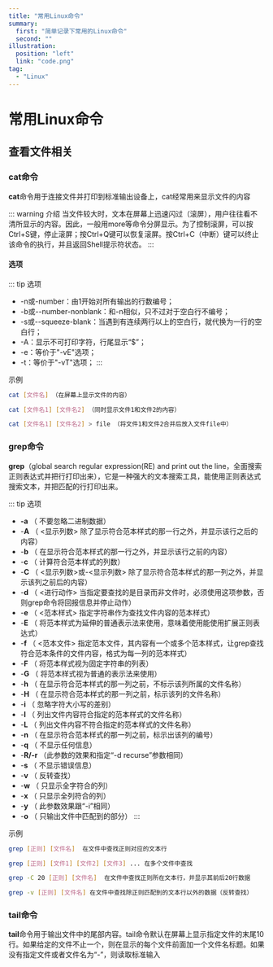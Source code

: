 ```yaml
---
title: "常用Linux命令"
summary: 
  first: "简单记录下常用的Linux命令"
  second: ""
illustration: 
  position: "left"
  link: "code.png"
tag: 
  - "Linux"
---
```

# 常用Linux命令

## 查看文件相关

### cat命令

**cat**命令用于连接文件并打印到标准输出设备上，cat经常用来显示文件的内容


::: warning 介绍
当文件较大时，文本在屏幕上迅速闪过（滚屏），用户往往看不清所显示的内容。因此，一般用more等命令分屏显示。为了控制滚屏，可以按Ctrl+S键，停止滚屏；按Ctrl+Q键可以恢复滚屏。按Ctrl+C（中断）键可以终止该命令的执行，并且返回Shell提示符状态。
:::

#### 选项

::: tip 选项
* -n或-number：由1开始对所有输出的行数编号；
* -b或--number-nonblank：和-n相似，只不过对于空白行不编号；
* -s或--squeeze-blank：当遇到有连续两行以上的空白行，就代换为一行的空白行；
* -A：显示不可打印字符，行尾显示“$”；
* -e：等价于"-vE"选项；
* -t：等价于"-vT"选项；
:::

示例

``` sh
cat [文件名] （在屏幕上显示文件的内容）

cat [文件名1] [文件名2] （同时显示文件1和文件2的内容）

cat [文件名1] [文件名2] > file （将文件1和文件2合并后放入文件file中）
```

### grep命令

**grep**（global search regular expression(RE) and print out the line，全面搜索正则表达式并把行打印出来），它是一种强大的文本搜索工具，能使用正则表达式搜索文本，并把匹配的行打印出来。

::: tip 选项
*  **-a** （ 不要忽略二进制数据）
*  -**A** （ <显示列数> 除了显示符合范本样式的那一行之外，并显示该行之后的内容）
*  -**b** （ 在显示符合范本样式的那一行之外，并显示该行之前的内容）
*  -**c** （ 计算符合范本样式的列数）
*  -**C** （ <显示列数>或-<显示列数>  除了显示符合范本样式的那一列之外，并显示该列之前后的内容）
*  -**d** （ <进行动作> 当指定要查找的是目录而非文件时，必须使用这项参数，否则grep命令将回报信息并停止动作）
*  -**e** （ <范本样式> 指定字符串作为查找文件内容的范本样式）
*  -**E** （ 将范本样式为延伸的普通表示法来使用，意味着使用能使用扩展正则表达式）
*  -**f** （ <范本文件> 指定范本文件，其内容有一个或多个范本样式，让grep查找符合范本条件的文件内容，格式为每一列的范本样式）
*  -**F** （ 将范本样式视为固定字符串的列表）
*  -**G** （ 将范本样式视为普通的表示法来使用）
*  -**h** （ 在显示符合范本样式的那一列之前，不标示该列所属的文件名称）
*  -**H** （ 在显示符合范本样式的那一列之前，标示该列的文件名称）
*  -**i** （ 忽略字符大小写的差别）
*  -**l** （ 列出文件内容符合指定的范本样式的文件名称）
*  -**L** （ 列出文件内容不符合指定的范本样式的文件名称）
*  -**n** （ 在显示符合范本样式的那一列之前，标示出该列的编号）
*  -**q** （ 不显示任何信息）
*  -**R/-r** （此参数的效果和指定“-d recurse”参数相同）
*  -**s** （ 不显示错误信息）
*  -**v** （ 反转查找）
*  -**w** （ 只显示全字符合的列）
*  -**x** （ 只显示全列符合的列）
*  -**y** （ 此参数效果跟“-i”相同）
*  -**o** （ 只输出文件中匹配到的部分）
:::

示例

``` sh
grep [正则] [文件名]  在文件中查找正则对应的文本行

grep [正则] [文件1] [文件2] [文件3] ... 在多个文件中查找

grep -C 20 [正则] [文件名]  在文件中查找正则所在文本行，并显示其前后20行数据

grep -v [正则] [文件名] 在文件中查找除正则匹配到的文本行以外的数据（反转查找）
```

### tail命令

**tail**命令用于输出文件中的尾部内容。tail命令默认在屏幕上显示指定文件的末尾10行。如果给定的文件不止一个，则在显示的每个文件前面加一个文件名标题。如果没有指定文件或者文件名为“-”，则读取标准输入